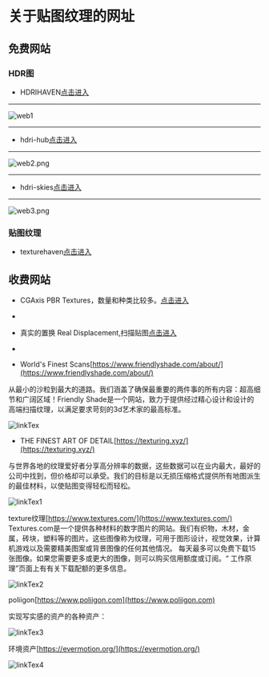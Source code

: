 # 关于贴图纹理的网址

## 免费网站

### HDR图

* HDRIHAVEN[点击进入](https://hdrihaven.com/)

-----

![web1](https://i.loli.net/2020/07/08/1ifbC6lqhSKYgte.png)

-----

* hdri-hub[点击进入](https://www.hdri-hub.com/hdrishop/freesamples/freehdri)

------

![web2.png](https://i.loli.net/2020/07/08/vdbTGjg45DUteSK.png)

--------

* hdri-skies[点击进入](https://hdri-skies.com/)

------

![web3.png](https://i.loli.net/2020/07/08/lwrLavS8x9QUYsi.png)

### 贴图纹理

* texturehaven[点击进入](https://texturehaven.com/)

## 收费网站

* CGAxis PBR Textures，数量和种类比较多。[点击进入](http://cgaxis.com/product-category/3d-models-collections/textures/?orderby=popularity)
* 

* 真实的置换 Real Displacement,扫描贴图[点击进入](https://www.rd-textures.com/product/quarry-pack-01/)
* 
* World's Finest Scans[https://www.friendlyshade.com/about/](https://www.friendlyshade.com/about/)

从最小的沙粒到最大的道路。我们涵盖了确保最重要的两件事的所有内容：超高细节和广阔区域！Friendly Shade是一个网站，致力于提供经过精心设计和设计的高端扫描纹理，以满足要求苛刻的3d艺术家的最高标准。

![linkTex](http://artiststd.xyz/img/linkTex.jpg)

* THE FINEST ART OF DETAIL[https://texturing.xyz/](https://texturing.xyz/)

与世界各地的纹理爱好者分享高分辨率的数据，这些数据可以在业内最大，最好的公司中找到，但价格却可以承受。我们的目标是以无损压缩格式提供所有地图派生的最佳材料，以使贴图变得轻松而轻松。

![linkTex1](http://artiststd.xyz/img/linkTex1.jpg)

texture纹理[https://www.textures.com/](https://www.textures.com/)
Textures.com是一个提供各种材料的数字图片的网站。我们有织物，木材，金属，砖块，塑料等的图片。这些图像称为纹理，可用于图形设计，视觉效果，计算机游戏以及需要精美图案或背景图像的任何其他情况。
每天最多可以免费下载15张图像。如果您需要更多或更大的图像，则可以购买信用额度或订阅。“ 工作原理”页面上有有关下载配额的更多信息。

![linkTex2](http://artiststd.xyz/img/linkTex2.jpg)

poliigon[https://www.poliigon.com](https://www.poliigon.com)

实现写实感的资产的各种资产：

![linkTex3](http://artiststd.xyz/img/linkTex3.jpg)

环境资产[https://evermotion.org/](https://evermotion.org/)

![linkTex4](http://artiststd.xyz/img/linkTex4.jpg)
